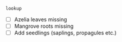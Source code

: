 

`lookup`
- [ ] Azelia leaves missing
- [ ] Mangrove roots missing
- [ ] Add seedlings (saplings, propagules etc.)